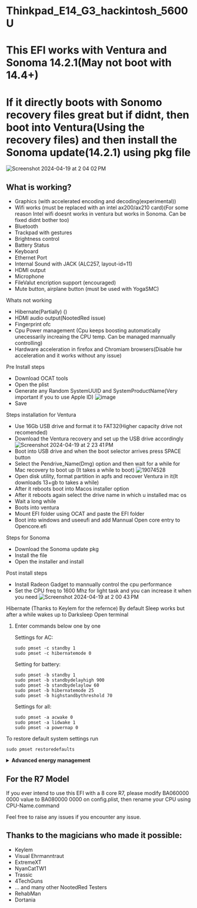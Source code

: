 # Thinkpad_E14_G3_hackintosh_5600U

# This EFI works with Ventura and Sonoma 14.2.1(May not boot with 14.4+)
# If it directly boots with Sonomo recovery files great but if didnt, then boot into Ventura(Using the recovery files) and then install the Sonoma update(14.2.1) using pkg file
![Screenshot 2024-04-19 at 2 04 02 PM](https://github.com/anirbanpolvolt/Thinkpad_E14_G3_hackintosh/assets/58901118/9b99d80d-5b16-4eae-bf1f-b91471fb3482)

What is working?
--
- Graphics (with accelerated encoding and decoding(experimental))
- Wifi works (must be replaced with an intel ax200/ax210 card)(For some reason Intel wifi doesnt works in ventura but works in Sonoma. Can be fixed didnt bother too)
- Bluetooth
- Trackpad with gestures
- Brightness control
- Battery Status
- Keyboard
- Ethernet Port
- Internal Sound with JACK (ALC257, layout-id=11)
- HDMI output
- Microphone
- FileValut encription support (encouraged)
- Mute button, airplane button (must be used with YogaSMC)

Whats not working 
- Hibernate(Partially) ()
- HDMI audio output(NootedRed issue)
- Fingerprint ofc
- Cpu Power management (Cpu keeps boosting automatically unecessarily increaing the CPU temp. Can be managed mannually controlling)
- Hardware acceleration in firefox and Chromiam browsers(Disable hw acceleration and it works without any issue)

Pre Install steps
- Download OCAT tools 
- Open the plist
- Generate any Random SystemUUID and SystemProductName(Very important if you to use Apple ID)
  ![image](https://github.com/anirbanpolvolt/Thinkpad_E14_G3_hackintosh/assets/58901118/da84ecdf-4925-4e4b-8553-d6fca4c3cafb)
- Save

Steps installation for Ventura
- Use 16Gb USB drive and format it to FAT32(Higher capacity drive not recomended)
- Download the Ventura recovery and set up the USB drive accordingly
  ![Screenshot 2024-04-19 at 2 23 41 PM](https://github.com/anirbanpolvolt/Thinkpad_E14_G3_hackintosh/assets/58901118/09f5df5f-0a33-41a1-8821-21162abfb231)
- Boot into USB drive and when the boot selector arrives press SPACE button
- Select the Pendrive_Name(Dmg) option and then wait for a while for Mac recovery to boot up (It takes a while to boot)
  ![19074528](https://github.com/anirbanpolvolt/Thinkpad_E14_G3_hackintosh/assets/58901118/c6b5902b-8ca6-4dbc-8246-595d62b43dd5)
- Open disk utility, format partition in apfs and recover Ventura in it(It downloads 13+gb to takes a while)
- After it reboots boot into Macos installer option 
- After it reboots again select the drive name in which u installed mac os
- Wait a long while
- Boots into ventura
- Mount EFI folder using OCAT and paste the EFI folder 
- Boot into windows and useeufi and add Mannual Open core entry to Opencore.efi

Steps for Sonoma
- Download the Sonoma update pkg
- Install the file
- Open the installer and install

Post install steps
- Install Radeon Gadget to mannually control the cpu performance
- Set the CPU freq to 1600 Mhz for light task and you can increase it when you need
![Screenshot 2024-04-19 at 2 00 43 PM](https://github.com/anirbanpolvolt/Thinkpad_E14_G3_hackintosh/assets/58901118/8bd25dd8-f9f1-48c0-b2e2-b665bed05c63)


Hibernate (Thanks to Keylem for the refernce)
By default Sleep works but after a while wakes up to Darksleep
 Open terminal
1. Enter commands below one by one

   Settings for AC:

   ```
   sudo pmset -c standby 1
   sudo pmset -c hibernatemode 0
   ```

   Setting for battery:

   ```
   sudo pmset -b standby 1
   sudo pmset -b standbydelayhigh 900
   sudo pmset -b standbydelaylow 60
   sudo pmset -b hibernatemode 25
   sudo pmset -b highstandbythreshold 70
   ```

   Settings for all:

   ```
   sudo pmset -a acwake 0
   sudo pmset -a lidwake 1
   sudo pmset -a powernap 0
   ```

To restore default system settings run

```
sudo pmset restoredefaults
```
<details>  
<summary><strong>Advanced energy management</strong></summary>

`acwake`: wake the machine when power source (AC/battery) is changed (value = 0/1)

`lidwake`: wake the machine when the laptop lid (or clamshell) is opened (value = 0/1)

`powernap`: enable/disable Power Nap on supported machines (value = 0/1)

`standbydelayhigh` and `standbydelaylow` specify the delay, in seconds,
before writing the hibernation image to disk and powering off memory for Standby.
standbydelayhigh is used when the remaining battery capacity is above `highstandbythreshold`(has a default value of 50 percent),
and standbydelaylow is used when the remaining battery capacity is below highstandbythreshold.

`hibernatemode` supports values of 0, 3, or 25. To disable hibernation, set hibernatemode to 0.  
`hibernatemode` = 0 by default on desktops. The system will not back memory up to persistent storage. The system must wake from the contents of memory; the system will lose context on power loss.  
`hibernatemode` = 3 by default on portables. The system will store a copy of memory to persistent storage (the disk), and will power memory during sleep. The system will wake from memory, unless a power loss forces it to restore from hibernate image.  
`hibernatemode` = 25 is only settable via pmset. The system will store a copy of memory to persistent storage (the disk), and will remove power to memory. The system will restore from disk image. If you want "hibernation" - slower sleeps, slower wakes, and better battery life, you should use this setting.

[Source](https://www.dssw.co.uk/reference/pmset.html)

</details>

For the R7 Model
--
If you ever intend to use this EFI with a 8 core R7, please modify BA060000 0000 value to BA080000 0000 on config.plist, then rename your CPU using CPU-Name.command

Feel free to raise any issues if you encounter any issue.

Thanks to the magicians who made it possible: 
--
- Keylem 
- Visual Ehrmanntraut
- ExtremeXT
- NyanCatTW1
- Trassic
- 4TechGuns
- ... and many other NootedRed Testers
- RehabMan
- Dortania
